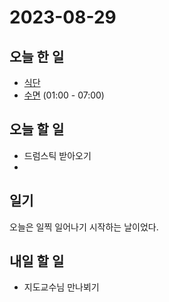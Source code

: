 # 2023-08-29

## 오늘 한 일

* [식단](../../projects/routine/meals/2023-09)
* [수면](../../projects/routine/sleeping-pattern/2023-09) (01:00 - 07:00)

## 오늘 할 일
* 드럼스틱 받아오기
* 

## 일기
 오늘은 일찍 일어나기 시작하는 날이었다. 

## 내일 할 일

* 지도교수님 만나뵈기   